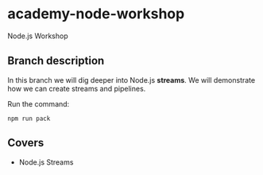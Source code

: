 # academy-node-workshop

Node.js Workshop

## Branch description

In this branch we will dig deeper into Node.js **streams**. We will demonstrate how we can create streams and pipelines.

Run the command:

```
npm run pack
```

## Covers

- Node.js Streams

